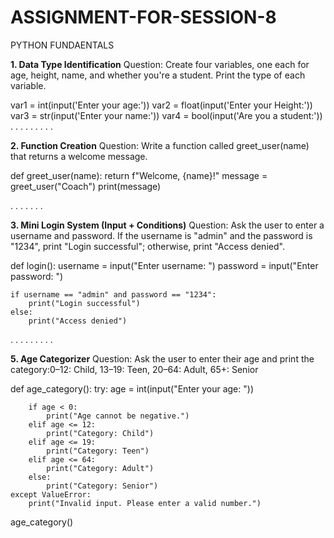 # ASSIGNMENT-FOR-SESSION-8
PYTHON FUNDAENTALS

**1. Data Type Identification**
Question: Create four variables, one each for age, height, name, and whether you're a student. Print the type of each variable.


var1 = int(input('Enter your age:'))
var2 = float(input('Enter your Height:'))
var3 = str(input('Enter your name:'))
var4 = bool(input('Are you a student:'))
.
.
.
.
.
.
.
.
.



**2. Function Creation**
Question: Write a function called greet_user(name) that returns a welcome message.


def greet_user(name):
    return f"Welcome, {name}!"
message = greet_user("Coach")
print(message)

.
.
.
.
.
.
.



**3. Mini Login System (Input + Conditions)**
Question: Ask the user to enter a username and password. If the username is "admin" and the password is "1234", print "Login successful"; otherwise, print "Access denied".


def login():
    username = input("Enter username: ")
    password = input("Enter password: ")

    if username == "admin" and password == "1234":
        print("Login successful")
    else:
        print("Access denied")

.
.
.
.
.
.
.
.
.


**5. Age Categorizer**
Question: Ask the user to enter their age and print the category:0–12: Child, 13–19: Teen, 20–64: Adult, 65+: Senior


def age_category():
    try:
        age = int(input("Enter your age: "))

        if age < 0:
            print("Age cannot be negative.")
        elif age <= 12:
            print("Category: Child")
        elif age <= 19:
            print("Category: Teen")
        elif age <= 64:
            print("Category: Adult")
        else:
            print("Category: Senior")
    except ValueError:
        print("Invalid input. Please enter a valid number.")
age_category()
